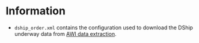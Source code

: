 # Information

* `dship_order.xml` contains the configuration used to download the DShip underway data from [AWI data extraction](extract.dship.awi.de).